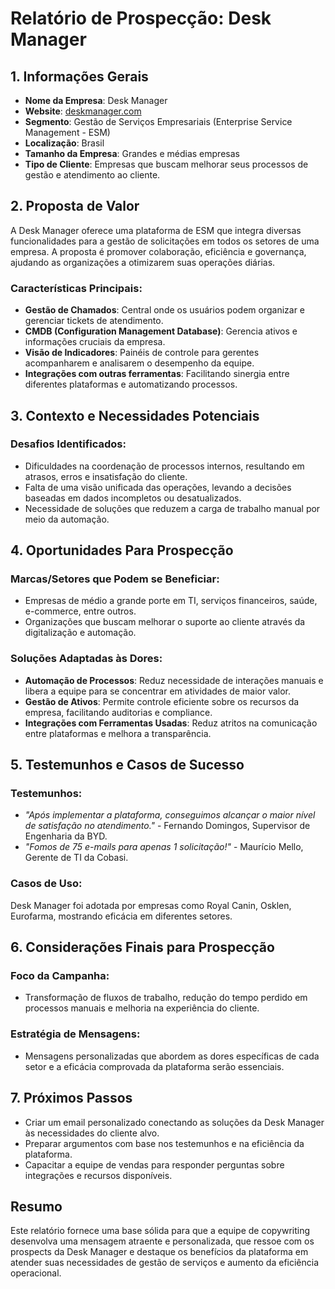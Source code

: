 # Relatório de Prospecção: Desk Manager

## 1. Informações Gerais
- **Nome da Empresa**: Desk Manager
- **Website**: [deskmanager.com](https://deskmanager.com)
- **Segmento**: Gestão de Serviços Empresariais (Enterprise Service Management - ESM)
- **Localização**: Brasil
- **Tamanho da Empresa**: Grandes e médias empresas
- **Tipo de Cliente**: Empresas que buscam melhorar seus processos de gestão e atendimento ao cliente.

## 2. Proposta de Valor
A Desk Manager oferece uma plataforma de ESM que integra diversas funcionalidades para a gestão de solicitações em todos os setores de uma empresa. A proposta é promover colaboração, eficiência e governança, ajudando as organizações a otimizarem suas operações diárias.

### Características Principais:
- **Gestão de Chamados**: Central onde os usuários podem organizar e gerenciar tickets de atendimento.
- **CMDB (Configuration Management Database)**: Gerencia ativos e informações cruciais da empresa.
- **Visão de Indicadores**: Painéis de controle para gerentes acompanharem e analisarem o desempenho da equipe.
- **Integrações com outras ferramentas**: Facilitando sinergia entre diferentes plataformas e automatizando processos.

## 3. Contexto e Necessidades Potenciais
### Desafios Identificados:
- Dificuldades na coordenação de processos internos, resultando em atrasos, erros e insatisfação do cliente.
- Falta de uma visão unificada das operações, levando a decisões baseadas em dados incompletos ou desatualizados.
- Necessidade de soluções que reduzem a carga de trabalho manual por meio da automação.

## 4. Oportunidades Para Prospecção
### Marcas/Setores que Podem se Beneficiar:
- Empresas de médio a grande porte em TI, serviços financeiros, saúde, e-commerce, entre outros.
- Organizações que buscam melhorar o suporte ao cliente através da digitalização e automação.

### Soluções Adaptadas às Dores:
- **Automação de Processos**: Reduz necessidade de interações manuais e libera a equipe para se concentrar em atividades de maior valor.
- **Gestão de Ativos**: Permite controle eficiente sobre os recursos da empresa, facilitando auditorias e compliance.
- **Integrações com Ferramentas Usadas**: Reduz atritos na comunicação entre plataformas e melhora a transparência.

## 5. Testemunhos e Casos de Sucesso
### Testemunhos:
- *"Após implementar a plataforma, conseguimos alcançar o maior nível de satisfação no atendimento."* - Fernando Domingos, Supervisor de Engenharia da BYD.
- *"Fomos de 75 e-mails para apenas 1 solicitação!"* - Maurício Mello, Gerente de TI da Cobasi.

### Casos de Uso:
Desk Manager foi adotada por empresas como Royal Canin, Osklen, Eurofarma, mostrando eficácia em diferentes setores.

## 6. Considerações Finais para Prospecção
### Foco da Campanha:
- Transformação de fluxos de trabalho, redução do tempo perdido em processos manuais e melhoria na experiência do cliente.

### Estratégia de Mensagens:
- Mensagens personalizadas que abordem as dores específicas de cada setor e a eficácia comprovada da plataforma serão essenciais.

## 7. Próximos Passos
- Criar um email personalizado conectando as soluções da Desk Manager às necessidades do cliente alvo.
- Preparar argumentos com base nos testemunhos e na eficiência da plataforma.
- Capacitar a equipe de vendas para responder perguntas sobre integrações e recursos disponíveis.

## Resumo
Este relatório fornece uma base sólida para que a equipe de copywriting desenvolva uma mensagem atraente e personalizada, que ressoe com os prospects da Desk Manager e destaque os benefícios da plataforma em atender suas necessidades de gestão de serviços e aumento da eficiência operacional.